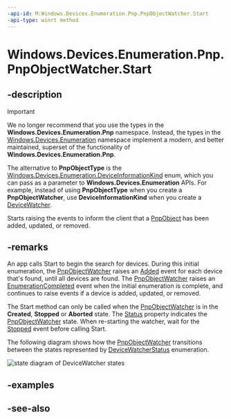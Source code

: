 ```yaml
---
-api-id: M:Windows.Devices.Enumeration.Pnp.PnpObjectWatcher.Start
-api-type: winrt method
---
```


<!-- Method syntax
public void Start()
-->

# Windows.Devices.Enumeration.Pnp.PnpObjectWatcher.Start

## -description

> [!IMPORTANT]
> We no longer recommend that you use the types in the **Windows.Devices.Enumeration.Pnp** namespace. Instead, the types in the [Windows.Devices.Enumeration](/uwp/api/windows.devices.enumeration) namespace implement a modern, and better maintained, superset of the functionality of **Windows.Devices.Enumeration.Pnp**.
>
> The alternative to **PnpObjectType** is the [Windows.Devices.Enumeration.DeviceInformationKind](/uwp/api/windows.devices.enumeration.deviceinformationkind) enum, which you can pass as a parameter to **Windows.Devices.Enumeration** APIs. For example, instead of using **PnpObjectType** when you create a **PnpObjectWatcher**, use **DeviceInformationKind** when you create a [DeviceWatcher](/uwp/api/windows.devices.enumeration.devicewatcher).

Starts raising the events to inform the client that a [PnpObject](pnpobject.md) has been added, updated, or removed.

## -remarks
An app calls Start to begin the search for devices. During this initial enumeration, the [PnpObjectWatcher](pnpobjectwatcher.md) raises an [Added](pnpobjectwatcher_added.md) event for each device that's found, until all devices are found. The [PnpObjectWatcher](pnpobjectwatcher.md) raises an [EnumerationCompleted](pnpobjectwatcher_enumerationcompleted.md) event when the initial enumeration is complete, and continues to raise events if a device is added, updated, or removed.

The Start method can only be called when the [PnpObjectWatcher](pnpobjectwatcher.md) is in the **Created**, **Stopped** or **Aborted** state. The [Status](pnpobjectwatcher_status.md) property indicates the [PnpObjectWatcher](pnpobjectwatcher.md) state. When re-starting the watcher, wait for the [Stopped](pnpobjectwatcher_stopped.md) event before calling Start.

The following diagram shows how the [PnpObjectWatcher](pnpobjectwatcher.md) transitions between the states represented by [DeviceWatcherStatus](../windows.devices.enumeration/devicewatcherstatus.md) enumeration.

<img src="images/statediagram.png" alt="state diagram of DeviceWatcher states"></img>

## -examples

## -see-also
